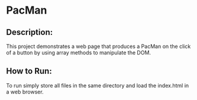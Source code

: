 # PacMan
 
## Description: 

This project demonstrates a web page that produces a PacMan on the click of a button by using array methods to manipulate the DOM.

## How to Run: 

To run simply store all files in the same directory and load the index.html in a web browser.
